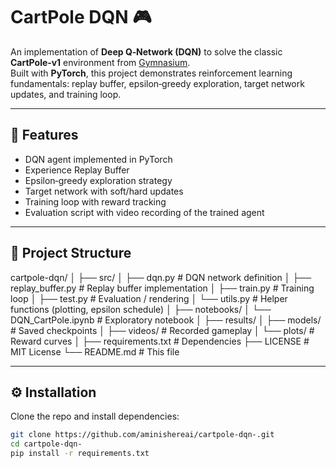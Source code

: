 # CartPole DQN 🎮

An implementation of **Deep Q‑Network (DQN)** to solve the classic **CartPole‑v1** environment from [Gymnasium](https://gymnasium.farama.org/).  
Built with **PyTorch**, this project demonstrates reinforcement learning fundamentals: replay buffer, epsilon‑greedy exploration, target network updates, and training loop.

---

## 🚀 Features
- DQN agent implemented in PyTorch
- Experience Replay Buffer
- Epsilon‑greedy exploration strategy
- Target network with soft/hard updates
- Training loop with reward tracking
- Evaluation script with video recording of the trained agent

---

## 📂 Project Structure
cartpole-dqn/ │ ├── src/ │ ├── dqn.py # DQN network definition │ ├── replay_buffer.py # Replay buffer implementation │ ├── train.py # Training loop │ ├── test.py # Evaluation / rendering │ └── utils.py # Helper functions (plotting, epsilon schedule) │ ├── notebooks/ │ └── DQN_CartPole.ipynb # Exploratory notebook │ ├── results/ │ ├── models/ # Saved checkpoints │ ├── videos/ # Recorded gameplay │ └── plots/ # Reward curves │ ├── requirements.txt # Dependencies ├── LICENSE # MIT License └── README.md # This file


---

## ⚙️ Installation
Clone the repo and install dependencies:

```bash
git clone https://github.com/aminishereai/cartpole-dqn-.git
cd cartpole-dqn-
pip install -r requirements.txt

